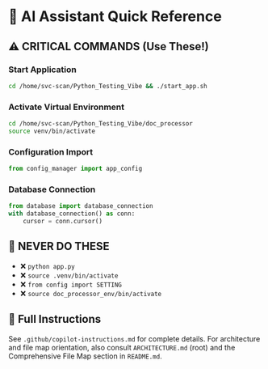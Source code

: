 # 🤖 AI Assistant Quick Reference

## ⚠️ CRITICAL COMMANDS (Use These!)

### **Start Application**
```bash
cd /home/svc-scan/Python_Testing_Vibe && ./start_app.sh
```

### **Activate Virtual Environment**
```bash
cd /home/svc-scan/Python_Testing_Vibe/doc_processor
source venv/bin/activate
```

### **Configuration Import**
```python
from config_manager import app_config
```

### **Database Connection**
```python
from database import database_connection
with database_connection() as conn:
    cursor = conn.cursor()
```

## 🚨 NEVER DO THESE
- ❌ `python app.py`
- ❌ `source .venv/bin/activate`
- ❌ `from config import SETTING`
- ❌ `source doc_processor_env/bin/activate`

## 📖 Full Instructions
See `.github/copilot-instructions.md` for complete details. For architecture and file map orientation, also consult `ARCHITECTURE.md` (root) and the Comprehensive File Map section in `README.md`.